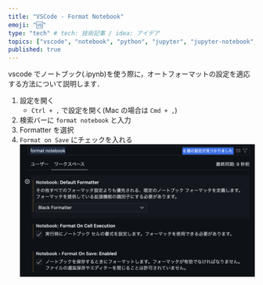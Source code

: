 ```yaml
---
title: "VSCode - Format Notebook"
emoji: "🆚"
type: "tech" # tech: 技術記事 / idea: アイデア
topics: ["vscode", "notebook", "python", "jupyter", "jupyter-notebook", "ipynb"]
published: true
---
```


vscode でノートブック(.ipynb)を使う際に，オートフォーマットの設定を適応する方法について説明します．

1. 設定を開く
   - `Ctrl + ,` で設定を開く(Mac の場合は `Cmd + ,`)
2. 検索バーに `format notebook` と入力
3. Formatter を選択
4. `Format on Save` にチェックを入れる
   ![image of vscode settings](../images/tips-vscode-notebook/vscode_setting.png)
